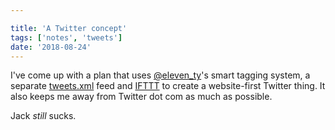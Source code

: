 ```yaml
---

title: 'A Twitter concept'
tags: ['notes', 'tweets']
date: '2018-08-24'
---
```


I've come up with a plan that uses [@eleven_ty](https://twitter.com/eleven_ty)'s smart tagging system, a separate [tweets.xml](https://hankchizljaw.io/feed/tweets.xml) feed and [IFTTT](https://ifttt.com/) to create a website-first Twitter thing. It also keeps me away from Twitter dot com as much as possible.

Jack _still_ sucks.
